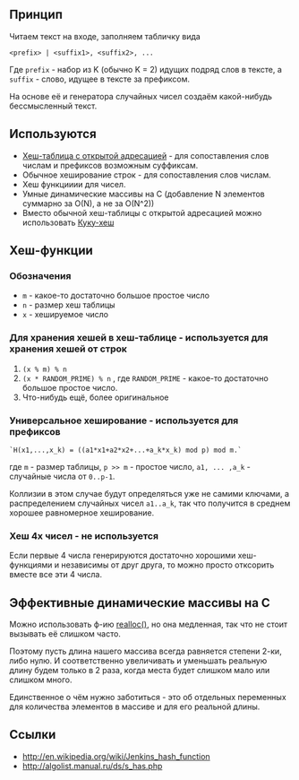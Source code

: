 ## Принцип
Читаем текст на входе, заполняем табличку вида
    
    <prefix> | <suffix1>, <suffix2>, ...

Где `prefix` - набор из K (обычно K = 2) идущих подряд слов в тексте,
а `suffix` - слово, идущее в тексте за префиксом.

На основе её и генератора случайных чисел создаём какой-нибудь бессмысленный текст.

## Используются
 * [Хеш-таблица с открытой адресацией](http://ru.wikipedia.org/wiki/Хеш-таблица) - для
   сопоставления слов числам и префиксов возможным суффиксам.
 * Обычное хеширование строк - для сопоставления слов числам.
 * Хеш функцииии для чисел.
 * Умные динамические массивы на C (добавление N элементов суммарно за O(N), а не за O(N^2))
 * Вместо обычной хеш-таблицы с открытой адресацией можно использовать
   [Куку-хеш](https://en.wikipedia.org/wiki/Cuckoo_hashing)

## Хеш-функции

### Обозначения
 * `m` - какое-то достаточно большое простое число
 * `n` - размер хеш таблицы
 * `x` - хешируемое число

### Для хранения хешей в хеш-таблице - используется для хранения хешей от строк
 1. `(x % m) % n`
 2. `(x * RANDOM_PRIME) % n` , где `RANDOM_PRIME` - какое-то достаточно большое простое число.
 2. Что-нибудь ещё, более оригинальное

### Универсальное хеширование - используется для префиксов
    `H(x1,...,x_k) = ((a1*x1+a2*x2+...+a_k*x_k) mod p) mod m.`
где `m` - размер таблицы,
`p >> m` - простое число,
`a1, ... ,a_k` - случайные числа от `0..p-1`.

Коллизии в этом случае будут определяться уже не самими ключами, а распределением случайных чисел `a1..a_k`,
так что получится в среднем хорошее равномерное хеширование.

### Хеш 4х чисел - не используется
Если первые 4 числа генерируются достаточно хорошими хеш-функциями и независимы от друг друга,
то можно просто отксорить вместе все эти 4 числа.


## Эффективные динамические массивы на C
Можно использовать ф-ию [realloc()](http://www.cplusplus.com/reference/clibrary/cstdlib/realloc/), но она медленная,
так что не стоит вызывать её слишком часто.

Поэтому пусть длина нашего массива всегда равняется степени 2-ки, либо нулю.
И соответственно увеличивать и уменьшать реальную длину будем только в 2 раза,
когда места будет слишком мало или слишком много.

Единственное о чём нужно заботиться - это об отдельных переменных для количества элементов в массиве
и для его реальной длины.

## Cсылки
 * <http://en.wikipedia.org/wiki/Jenkins_hash_function>
 * <http://algolist.manual.ru/ds/s_has.php>
 

